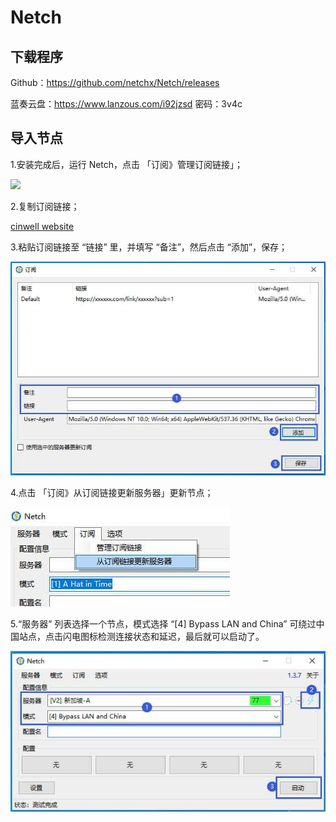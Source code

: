 # Netch

## 下载程序

Github：https://github.com/netchx/Netch/releases

蓝奏云盘：https://www.lanzous.com/i92jzsd 密码：3v4c

## 导入节点

1.安装完成后，运行 Netch，点击 「订阅》管理订阅链接」；

![](/static/images/Netch/2020-02-05151901.jpg)

2.复制订阅链接；

[cinwell website](/sublink?type=v2ray ':include :type=markdown')

3.粘贴订阅链接至 “链接” 里，并填写 “备注”，然后点击 “添加”，保存；

![](../static/images/Netch/2020-02-05151903.jpg)

4.点击 「订阅》从订阅链接更新服务器」更新节点；

![](../static/images/Netch/2020-02-05151904.jpg)

5.“服务器” 列表选择一个节点，模式选择 “[4] Bypass LAN and China” 可绕过中国站点，点击闪电图标检测连接状态和延迟，最后就可以启动了。

![](../static/images/Netch/2020-02-05151905.jpg)